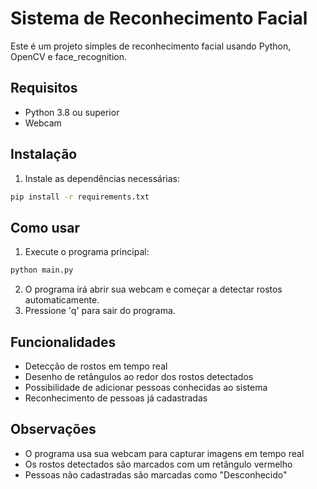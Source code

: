 # Sistema de Reconhecimento Facial

Este é um projeto simples de reconhecimento facial usando Python, OpenCV e face_recognition.

## Requisitos

- Python 3.8 ou superior
- Webcam

## Instalação

1. Instale as dependências necessárias:
```bash
pip install -r requirements.txt
```

## Como usar

1. Execute o programa principal:
```bash
python main.py
```

2. O programa irá abrir sua webcam e começar a detectar rostos automaticamente.
3. Pressione 'q' para sair do programa.

## Funcionalidades

- Detecção de rostos em tempo real
- Desenho de retângulos ao redor dos rostos detectados
- Possibilidade de adicionar pessoas conhecidas ao sistema
- Reconhecimento de pessoas já cadastradas

## Observações

- O programa usa sua webcam para capturar imagens em tempo real
- Os rostos detectados são marcados com um retângulo vermelho
- Pessoas não cadastradas são marcadas como "Desconhecido"
